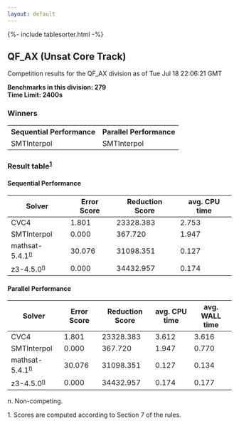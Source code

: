 ```yaml
---
layout: default
---
```

{%- include tablesorter.html -%}

##  QF_AX (Unsat Core Track)

Competition results for the QF_AX division as of Tue Jul 18 22:06:21 GMT

**Benchmarks in this division: 279**
<br/>
**Time Limit: 2400s**


### Winners
<table>
<tr>
<th class="center">Sequential Performance</th>
<th class="center">Parallel Performance</th>
</tr>
<tr class="center">
<td>SMTInterpol</td>
<td>SMTInterpol</td>
</tr>
</table>

### Result table<sup><a href="#fn1">1</a></sup>


#### Sequential Performance
<table id="sequential" class="result sorted">
<thead>
<tr>
<th class="center">Solver</th>
<th class="center">Error Score</th>
<th class="center">Reduction Score</th>
<th class="center">avg. CPU time </th>
</tr>
</thead>
<tr>
<td>CVC4</td>
<td class="right">1.801</td>
<td class="right">23328.383</td>
<td class="right">2.753</td>
</tr>
<tr>
<td>SMTInterpol</td>
<td class="right">0.000</td>
<td class="right">367.720</td>
<td class="right">1.947</td>
</tr>
<tr>
<td>mathsat-5.4.1<SUP><a href="#fn">n</a></SUP>
</td>
<td class="right">30.076</td>
<td class="right">31098.351</td>
<td class="right">0.127</td>
</tr>
<tr>
<td>z3-4.5.0<SUP><a href="#fn">n</a></SUP>
</td>
<td class="right">0.000</td>
<td class="right">34432.957</td>
<td class="right">0.174</td>
</tr>
</table>

#### Parallel Performance
<table id="parallel" class="result sorted">
<thead>
<tr>
<th class="center">Solver</th>
<th class="center">Error Score</th>
<th class="center">Reduction Score</th>
<th class="center">avg. CPU time </th>
<th class="center">avg. WALL time </th>
</tr>
</thead>
<tr>
<td>CVC4</td>
<td class="right">1.801</td>
<td class="right">23328.383</td>
<td class="right">3.612</td>
<td class="right">3.616</td>
</tr>
<tr>
<td>SMTInterpol</td>
<td class="right">0.000</td>
<td class="right">367.720</td>
<td class="right">1.947</td>
<td class="right">0.770</td>
</tr>
<tr>
<td>mathsat-5.4.1<SUP><a href="#fn">n</a></SUP>
</td>
<td class="right">30.076</td>
<td class="right">31098.351</td>
<td class="right">0.127</td>
<td class="right">0.134</td>
</tr>
<tr>
<td>z3-4.5.0<SUP><a href="#fn">n</a></SUP>
</td>
<td class="right">0.000</td>
<td class="right">34432.957</td>
<td class="right">0.174</td>
<td class="right">0.177</td>
</tr>
</table>
<span id="fn"> n. Non-competing.</span>

<span id="fn1"> 1. Scores are computed according to Section 7 of the rules.</span>


